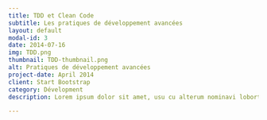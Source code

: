 ```yaml
---
title: TDD et Clean Code
subtitle: Les pratiques de développement avancées
layout: default
modal-id: 3
date: 2014-07-16
img: TDD.png
thumbnail: TDD-thumbnail.png
alt: Pratiques de développement avancées
project-date: April 2014
client: Start Bootstrap
category: Dévelopment
description: Lorem ipsum dolor sit amet, usu cu alterum nominavi lobortis. At duo novum diceret. Tantas apeirian vix et, usu sanctus postulant inciderint ut, populo diceret necessitatibus in vim. Cu eum dicam feugiat noluisse.

---
```

